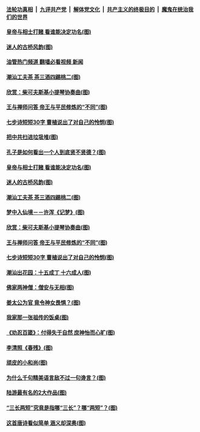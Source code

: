 ####  [法轮功真相](../../../../basic/blob/master/README.md?t=09281001) &nbsp;|&nbsp; [九评共产党](../../../../9ping.md/blob/master/README.md?t=09281001) &nbsp;|&nbsp; [解体党文化](../../../../jtdwh.md/blob/master/README.md?t=09281001)  &nbsp;|&nbsp; [共产主义的终极目的](../../../../gczydzjmd.md/blob/master/README.md?t=09281001) &nbsp;|&nbsp; [魔鬼在统治我们的世界](../../../../mgztzwmdsj.md/blob/master/README.md?t=09281001) 

#### [皇帝与相士打赌 看谁能决定功名(图)](../pages/p7/1016886.md?t=09281001) 

#### [迷人的古桥风韵(图)](../pages/p7/1016622.md?t=09281001) 

#### [油管热门频道 翻墙必看视频 新闻](http://209.250.226.216:81/youtube.html?09281001)

#### [潮汕工夫茶 茶三酒四踢桃二(图)](../pages/p7/1017605.md?t=09281001) 

#### [欣赏：柴可夫斯基小提琴协奏曲(图)](../pages/p7/1016199.md?t=09281001) 

#### [王与禅师问答 帝王与平民修炼的“不同”(图)](../pages/p7/1017487.md?t=09281001) 

#### [七步诗短短30字 曹植说出了对自己的怜悯(图)](../pages/p7/1017306.md?t=09281001) 

#### [把中共扫进垃圾堆(图)](../pages/p7/1017637.md?t=09281001) 

#### [孔子是如何看出一个人到底贤不贤德？(图)](../pages/p7/1017529.md?t=09281001) 

#### [皇帝与相士打赌 看谁能决定功名(图)](../pages/p7/1016886.md?t=09281001) 

#### [迷人的古桥风韵(图)](../pages/p7/1016622.md?t=09281001) 

#### [潮汕工夫茶 茶三酒四踢桃二(图)](../pages/p7/1017605.md?t=09281001) 

#### [梦中入仙境－－许浑《记梦》(图)](../pages/p7/1016991.md?t=09281001) 

#### [欣赏：柴可夫斯基小提琴协奏曲(图)](../pages/p7/1016199.md?t=09281001) 

#### [王与禅师问答 帝王与平民修炼的“不同”(图)](../pages/p7/1017487.md?t=09281001) 

#### [七步诗短短30字 曹植说出了对自己的怜悯(图)](../pages/p7/1017306.md?t=09281001) 

#### [潮汕出花园：十五成丁 十六成人(图)](../pages/p7/1017543.md?t=09281001) 

#### [佛家两神僧：僧安与无相(图)](../pages/p7/1017527.md?t=09281001) 

#### [姜太公为官 竟令神女畏惧？(图)](../pages/p7/1017519.md?t=09281001) 

#### [我家那一张祖传的饭桌(图)](../pages/p7/1017485.md?t=09281001) 

#### [《劝忍百箴》：付得失于自然 庶神怡而心旷(图)](../pages/p7/1017440.md?t=09281001) 

#### [李清照《春残》(图)](../pages/p7/1017046.md?t=09281001) 

#### [顽皮的小和尚(图)](../pages/p7/1015669.md?t=09281001) 

#### [为什么千句精美语言敌不过一句谗言？(图)](../pages/p7/1017443.md?t=09281001) 

#### [陆游最有名的2大作品(图)](../pages/p7/1016759.md?t=09281001) 

#### [“三长两短”究竟是指哪“三长”？哪“两短”？(图)](../pages/p7/1017252.md?t=09281001) 

#### [这首唐诗看似简单 涵义却深奥(图)](../pages/p7/1017026.md?t=09281001) 

<img src='http://gfw-breaker.win/goodnews/indexes/p7.md' width='0px' height='0px'/>
